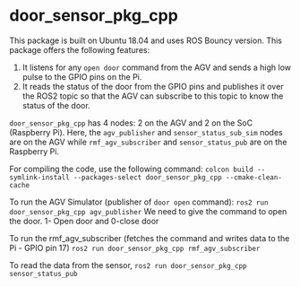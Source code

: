 # door_sensor_pkg_cpp

This package is built on Ubuntu 18.04 and uses ROS Bouncy version.
This package offers the following features:
1. It listens for any `open door` command from the AGV and sends a high low pulse to the GPIO pins on the Pi. 
2. It reads the status of the door from the GPIO pins and publishes it over the ROS2 topic so that the AGV can subscribe to this topic to know the status of the door.

`door_sensor_pkg_cpp` has 4 nodes: 2 on the AGV and 2 on the SoC (Raspberry Pi). Here, the `agv_publisher` and `sensor_status_sub_sim` nodes are on the AGV while `rmf_agv_subscriber` and `sensor_status_pub` are on the Raspberry Pi.

For compiling the code, use the following command:
```colcon build --symlink-install --packages-select door_sensor_pkg_cpp --cmake-clean-cache```

To run the AGV Simulator (publisher of `door open` command):
```ros2 run door_sensor_pkg_cpp agv_publisher```
We need to give the command to open the door. 1- Open door and 0-close door

To run the rmf_agv_subscriber (fetches the command and writes data to the Pi - GPIO pin 17)
```ros2 run door_sensor_pkg_cpp rmf_agv_subscriber```

To read the data from the sensor, 
```ros2 run door_sensor_pkg_cpp sensor_status_pub```
